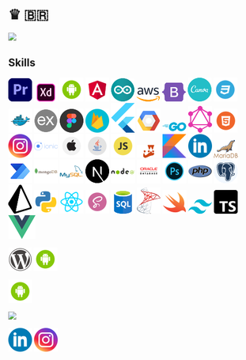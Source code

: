 # ♛ 🇧🇷

<a href="https://www.github.com/GenilsonDC" target="_blank" rel="noreferrer"><img
src="https://img.shields.io/github/followers/GenilsonDC?logo=github&style=for-the-badge&color=391897&labelColor=281844" /></a>

## Skills

<p align="left">
<img src="https://github.com/GenilsonDC/Skills_icons_48x48/blob/main/icons/adobePremiere.png?raw=true"  alt="Adobre Premier" /> <img src="https://github.com/GenilsonDC/Skills_icons_48x48/blob/main/icons/adobeXD.png?raw=true"  alt="Adobre XD" /> <img src="https://github.com/GenilsonDC/Skills_icons_48x48/blob/main/icons/android.png?raw=true"  alt="Android" /> <img src="https://github.com/GenilsonDC/Skills_icons_48x48/blob/main/icons/angular.png?raw=true"  alt="angular" /> <img src="https://github.com/GenilsonDC/Skills_icons_48x48/blob/main/icons/arduino.png?raw=true"  alt="Arduino" /> <img src="https://github.com/GenilsonDC/Skills_icons_48x48/blob/main/icons/aws.png?raw=true"  alt="aws" /> <img src="https://github.com/GenilsonDC/Skills_icons_48x48/blob/main/icons/bootstrap.png?raw=true"  alt="Butstrap" /> <img src="https://github.com/GenilsonDC/Skills_icons_48x48/blob/main/icons/canva.png?raw=true"  alt="Canva" /> <img src="https://github.com/GenilsonDC/Skills_icons_48x48/blob/main/icons/css.png?raw=true"  alt="css" /> <img src="https://github.com/GenilsonDC/Skills_icons_48x48/blob/main/icons/docker.png?raw=true"  alt="docker" /> <img src="https://github.com/GenilsonDC/Skills_icons_48x48/blob/main/icons/express.png?raw=true"  alt="express" /> <img src="https://github.com/GenilsonDC/Skills_icons_48x48/blob/main/icons/figma.png?raw=true"  alt="figma" /> <img src="https://github.com/GenilsonDC/Skills_icons_48x48/blob/main/icons/firebase.png?raw=true"  alt="firebase" /> <img src="https://github.com/GenilsonDC/Skills_icons_48x48/blob/main/icons/flutter.png?raw=true"  alt="flutter" /> <img src="https://github.com/GenilsonDC/Skills_icons_48x48/blob/main/icons/gcp.png?raw=true"  alt="gcp" /> <img src="https://github.com/GenilsonDC/Skills_icons_48x48/blob/main/icons/golang.png?raw=true"  alt="golang" /> <img src="https://github.com/GenilsonDC/Skills_icons_48x48/blob/main/icons/graphql.png?raw=true"  alt="graphql" /> <img src="https://github.com/GenilsonDC/Skills_icons_48x48/blob/main/icons/html.png?raw=true"  alt="html" /> <img src="https://github.com/GenilsonDC/Skills_icons_48x48/blob/main/icons/instagram.png?raw=true"  alt="instagram" /> <img src="https://github.com/GenilsonDC/Skills_icons_48x48/blob/main/icons/ionic.png?raw=true"  alt="ionic" /> <img src="https://github.com/GenilsonDC/Skills_icons_48x48/blob/main/icons/ios.png?raw=true"  alt="ios" /> <img src="https://github.com/GenilsonDC/Skills_icons_48x48/blob/main/icons/java.png?raw=true"  alt="java" /> <img src="https://github.com/GenilsonDC/Skills_icons_48x48/blob/main/icons/javascript.png?raw=true"  alt="jav ascript" /> <img src="https://github.com/GenilsonDC/Skills_icons_48x48/blob/main/icons/jest.png?raw=true"  alt="jest" /> <img src="https://github.com/GenilsonDC/Skills_icons_48x48/blob/main/icons/kotlin.png?raw=true"  alt="kotlin" /> <img src="https://github.com/GenilsonDC/Skills_icons_48x48/blob/main/icons/linkedin.png?raw=true"  alt="linkedin" /> <img src="https://github.com/GenilsonDC/Skills_icons_48x48/blob/main/icons/mariaDB.png?raw=true"  alt="mariaDB" /> <img src="https://github.com/GenilsonDC/Skills_icons_48x48/blob/main/icons/microsoftPowerAutomate.png?raw=true"  alt="maicrosoft Power Automate" /> <img src="https://github.com/GenilsonDC/Skills_icons_48x48/blob/main/icons/mongodb.png?raw=true"  alt="mongoDB" /> <img src="https://github.com/GenilsonDC/Skills_icons_48x48/blob/main/icons/mysql.png?raw=true"  alt="mySQL" /> <img src="https://github.com/GenilsonDC/Skills_icons_48x48/blob/main/icons/nextJS.png?raw=true"  alt="nextJS" /> <img src="https://github.com/GenilsonDC/Skills_icons_48x48/blob/main/icons/nodejs.png?raw=true"  alt="Node" /> <img src="https://github.com/GenilsonDC/Skills_icons_48x48/blob/main/icons/oracleDB.png?raw=true"  alt="oracleDB" /> <img src="https://github.com/GenilsonDC/Skills_icons_48x48/blob/main/icons/photoshop.png?raw=true"  alt="photoshop" /> <img src="https://github.com/GenilsonDC/Skills_icons_48x48/blob/main/icons/php.png?raw=true"  alt="php" /> <img src="https://github.com/GenilsonDC/Skills_icons_48x48/blob/main/icons/postgre.png?raw=true"  alt="postgre SQL" /> <img src="https://github.com/GenilsonDC/Skills_icons_48x48/blob/main/icons/prisma.png?raw=true"  alt="prisma ORM" /> <img src="https://github.com/GenilsonDC/Skills_icons_48x48/blob/main/icons/python.png?raw=true"  alt="Python" /> <img src="https://github.com/GenilsonDC/Skills_icons_48x48/blob/main/icons/react.png?raw=true"  alt="react react native" /> <img src="https://github.com/GenilsonDC/Skills_icons_48x48/blob/main/icons/sass.png?raw=true"  alt="sass css" /> <img src="https://github.com/GenilsonDC/Skills_icons_48x48/blob/main/icons/sql.png?raw=true"  alt="SQL" /> <img src="https://github.com/GenilsonDC/Skills_icons_48x48/blob/main/icons/sqlServer.png?raw=true"  alt="sql Server" /> <img src="https://github.com/GenilsonDC/Skills_icons_48x48/blob/main/icons/swift.png?raw=true"  alt="Swift" /> <img src="https://github.com/GenilsonDC/Skills_icons_48x48/blob/main/icons/tailwind.png?raw=true"  alt="tailwind css" /> <img src="https://github.com/GenilsonDC/Skills_icons_48x48/blob/main/icons/typescript.png?raw=true"  alt="typeScript" /> <img src="https://github.com/GenilsonDC/Skills_icons_48x48/blob/main/icons/vuejs.png?raw=true"  alt="vueJS" />

<img src="https://github.com/GenilsonDC/Skills_icons_48x48/blob/main/icons/wordpress.png?raw=true"  alt="wordpress" /> <img src="https://github.com/GenilsonDC/Skills_icons_48x48/blob/main/icons/android.png?raw=true"  alt="Python" />

<img src="https://github.com/GenilsonDC/Skills_icons_48x48/blob/main/icons/android.png?raw=true"  alt="Python" />

</p>

<a href="http://www.github.com/GenilsonDC"><img src="https://github-readme-streak-stats.herokuapp.com/?user=GenilsonDC&stroke=ffffff&background=181824&ring=6366f1&fire=6366f1&currStreakNum=ffffff&currStreakLabel=6366f1&sideNums=ffffff&sideLabels=ffffff&dates=ffffff&hide_border=true" />

</a>

[![linkedin](icons/linkedin.png)](https://www.linkedin.com/in/genilson-do-carmo-8a42b89a/) [![instagram](icons/instagram.png)](https://www.instagram.com/genilson_carmo/)
